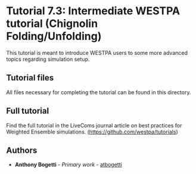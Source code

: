 # Tutorial 7.3: Intermediate WESTPA tutorial (Chignolin Folding/Unfolding)
This tutorial is meant to introduce WESTPA users to some more advanced topics regarding simulation setup.

## Tutorial files

All files necessary for completing the tutorial can be found in this directory.

## Full tutorial 

Find the full tutorial in the LiveComs journal article on best practices for Weighted Ensemble simulations. (https://github.com/westpa/tutorials)

## Authors

* **Anthony Bogetti** - *Primary work* - [atbogetti](https://github.com/atbogetti)
